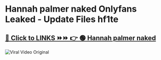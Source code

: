 
 # Hannah palmer naked Onlyfans Leaked - Update Files hf1te

## <h2><a href="https://clipsfans.com/Hannah_palmer_naked&ref=git">🔗 Click to LINKS ⏩⏩ 👉 🟢 Hannah palmer naked </a></h2>

<a href="https://clipsfans.com/Hannah_palmer_naked&ref=git" rel="nofollow" data-target="animated-image.originalLink"><img src="https://i.ibb.co.com/xMMVF88/686577567.gif" alt="Viral Video Original" style="max-width: 100%; display: inline-block;" data-target="animated-image.originalImage"></a>

